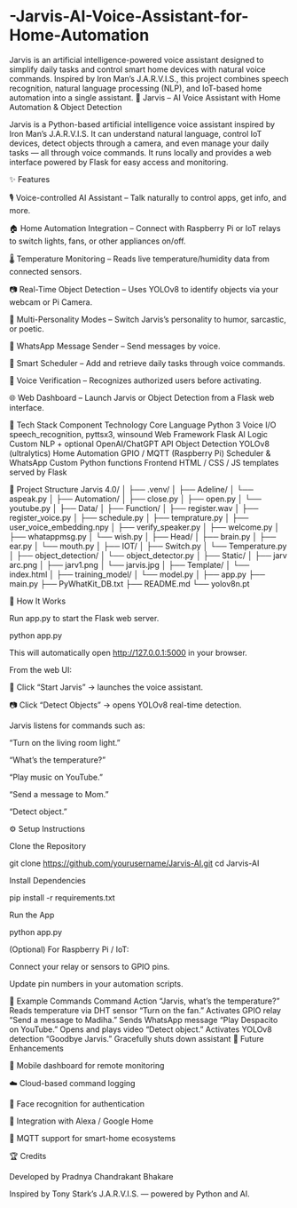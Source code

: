 # -Jarvis-AI-Voice-Assistant-for-Home-Automation
Jarvis is an artificial intelligence-powered voice assistant designed to simplify daily tasks and control smart home devices with natural voice commands. Inspired by Iron Man’s J.A.R.V.I.S., this project combines speech recognition, natural language processing (NLP), and IoT-based home automation into a single assistant.
🤖 Jarvis – AI Voice Assistant with Home Automation & Object Detection

Jarvis is a Python-based artificial intelligence voice assistant inspired by Iron Man’s J.A.R.V.I.S. It can understand natural language, control IoT devices, detect objects through a camera, and even manage your daily tasks — all through voice commands.
It runs locally and provides a web interface powered by Flask for easy access and monitoring.

✨ Features

🎙 Voice-controlled AI Assistant – Talk naturally to control apps, get info, and more.

🏠 Home Automation Integration – Connect with Raspberry Pi or IoT relays to switch lights, fans, or other appliances on/off.

🌡 Temperature Monitoring – Reads live temperature/humidity data from connected sensors.

📷 Real-Time Object Detection – Uses YOLOv8 to identify objects via your webcam or Pi Camera.

💬 Multi-Personality Modes – Switch Jarvis’s personality to humor, sarcastic, or poetic.

📱 WhatsApp Message Sender – Send messages by voice.

📅 Smart Scheduler – Add and retrieve daily tasks through voice commands.

🔐 Voice Verification – Recognizes authorized users before activating.

🌐 Web Dashboard – Launch Jarvis or Object Detection from a Flask web interface.

🧠 Tech Stack
Component	Technology
Core Language	Python 3
Voice I/O	speech_recognition, pyttsx3, winsound
Web Framework	Flask
AI Logic	Custom NLP + optional OpenAI/ChatGPT API
Object Detection	YOLOv8 (ultralytics)
Home Automation	GPIO / MQTT (Raspberry Pi)
Scheduler & WhatsApp	Custom Python functions
Frontend	HTML / CSS / JS templates served by Flask

🧩 Project Structure
Jarvis 4.0/
│
├── .venv/
│
├── Adeline/
│   └── aspeak.py
│
├── Automation/
│   ├── close.py
│   ├── open.py
│   └── youtube.py
│
├── Data/
│
├── Function/
│   ├── register.wav
│   ├── register_voice.py
│   ├── schedule.py
│   ├── temprature.py
│   ├── user_voice_embedding.npy
│   ├── verify_speaker.py
│   ├── welcome.py
│   ├── whatappmsg.py
│   └── wish.py
│
├── Head/
│   ├── brain.py
│   ├── ear.py
│   └── mouth.py
│
├── IOT/
│   ├── Switch.py
│   └── Temperature.py
│
├── object_detection/
│   └── object_detector.py
│
├── Static/
│   ├── jarv arc.png
│   ├── jarv1.png
│   └── jarvis.jpg
│
├── Template/
│   └── index.html
│
├── training_model/
│   └── model.py
│
├── app.py
├── main.py
├── PyWhatKit_DB.txt
├── README.md
└── yolov8n.pt


🚀 How It Works

Run app.py to start the Flask web server.

python app.py


This will automatically open http://127.0.0.1:5000 in your browser.

From the web UI:

🧠 Click “Start Jarvis” → launches the voice assistant.

📷 Click “Detect Objects” → opens YOLOv8 real-time detection.

Jarvis listens for commands such as:

“Turn on the living room light.”

“What’s the temperature?”

“Play music on YouTube.”

“Send a message to Mom.”

“Detect object.”

⚙️ Setup Instructions

Clone the Repository

git clone https://github.com/yourusername/Jarvis-AI.git
cd Jarvis-AI


Install Dependencies

pip install -r requirements.txt


Run the App

python app.py


(Optional) For Raspberry Pi / IoT:

Connect your relay or sensors to GPIO pins.

Update pin numbers in your automation scripts.

🧰 Example Commands
Command	Action
“Jarvis, what’s the temperature?”	Reads temperature via DHT sensor
“Turn on the fan.”	Activates GPIO relay
“Send a message to Madiha.”	Sends WhatsApp message
“Play Despacito on YouTube.”	Opens and plays video
“Detect object.”	Activates YOLOv8 detection
“Goodbye Jarvis.”	Gracefully shuts down assistant
🔮 Future Enhancements

📱 Mobile dashboard for remote monitoring

☁️ Cloud-based command logging

🧬 Face recognition for authentication

🤝 Integration with Alexa / Google Home

🧩 MQTT support for smart-home ecosystems

🏆 Credits

Developed by Pradnya Chandrakant Bhakare



Inspired by Tony Stark’s J.A.R.V.I.S. — powered by Python and AI.
